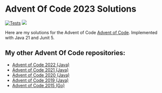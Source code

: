 # Advent Of Code 2023 Solutions

[![Tests](https://github.com/jerchende/advent-of-code-2023/actions/workflows/maven.yml/badge.svg)](https://github.com/jerchende/advent-of-code-2023/actions/workflows/maven.yml)
[![](https://img.shields.io/badge/stars%20⭐-11-yellow)](https://adventofcode.com/2023)

Here are my solutions for the Advent of Code [Advent of Code](https://adventofcode.com/2023). Implemented with Java 21 and Junit 5.

## My other Advent Of Code repositories:

* [Advent of Code 2022 (Java)](https://github.com/jerchende/advent-of-code-2022)
* [Advent of Code 2021 (Java)](https://github.com/jerchende/advent-of-code-2021)
* [Advent of Code 2020 (Java)](https://github.com/jerchende/advent-of-code-2020)
* [Advent of Code 2019 (Java)](https://github.com/jerchende/advent-of-code-2019)
* [Advent of Code 2015 (Go)](https://github.com/jerchende/advent-of-code-2015)
 